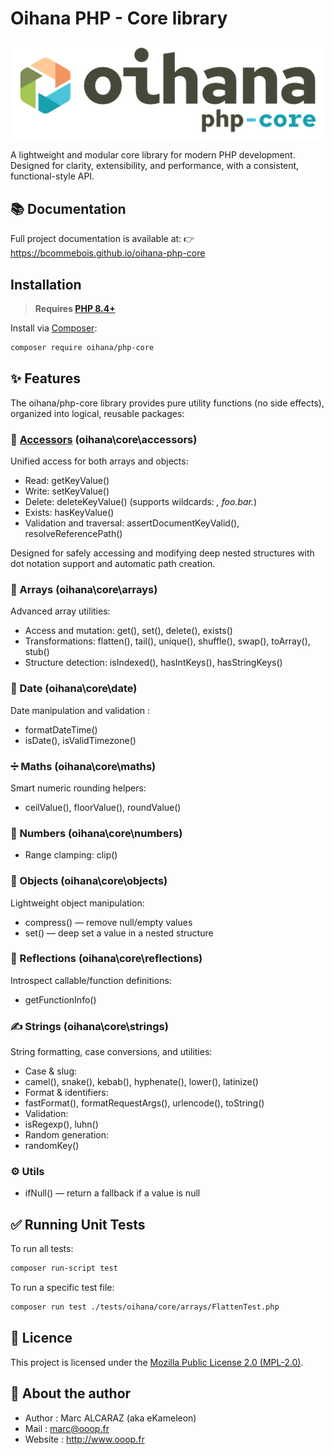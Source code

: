 # Oihana PHP - Core library

![Oihana Php Core](https://raw.githubusercontent.com/BcommeBois/oihana-php-core/main/.phpdoc/template/assets/images/oihana-php-core-logo-inline-512x160.png)

A lightweight and modular core library for modern PHP development.
Designed for clarity, extensibility, and performance, with a consistent, functional-style API.

## 📚 Documentation

Full project documentation is available at:
👉 https://bcommebois.github.io/oihana-php-core

## Installation
> **Requires [PHP 8.4+](https://php.net/releases/)**

Install via [Composer](https://getcomposer.org):

```bash
composer require oihana/php-core
```

## ✨ Features

The oihana/php-core library provides pure utility functions (no side effects), organized into logical, reusable packages:

### 🧾 [Accessors](https://github.com/BcommeBois/oihana-php-core/wiki/oihana%E2%80%90core%E2%80%90accessors) (oihana\core\accessors)

Unified access for both arrays and objects:
- Read: getKeyValue()
- Write: setKeyValue()
- Delete: deleteKeyValue() (supports wildcards: *, foo.bar.*)
- Exists: hasKeyValue()
- Validation and traversal: assertDocumentKeyValid(), resolveReferencePath()

Designed for safely accessing and modifying deep nested structures with dot notation support and automatic path creation.

### 🔢 Arrays (oihana\core\arrays)

Advanced array utilities:
- Access and mutation: get(), set(), delete(), exists()
- Transformations: flatten(), tail(), unique(), shuffle(), swap(), toArray(), stub()
- Structure detection: isIndexed(), hasIntKeys(), hasStringKeys()

### 📅 Date (oihana\core\date)

Date manipulation and validation :
- formatDateTime()
- isDate(), isValidTimezone()

### ➗ Maths (oihana\core\maths)
Smart numeric rounding helpers:
- ceilValue(), floorValue(), roundValue()

### 🔢 Numbers (oihana\core\numbers)
- Range clamping: clip()

### 🧱 Objects (oihana\core\objects)
Lightweight object manipulation:
- compress() — remove null/empty values
- set() — deep set a value in a nested structure

### 🧠 Reflections (oihana\core\reflections)
Introspect callable/function definitions:
- getFunctionInfo()

### ✍️ Strings (oihana\core\strings)
String formatting, case conversions, and utilities:
- Case & slug:
- camel(), snake(), kebab(), hyphenate(), lower(), latinize()
- Format & identifiers:
- fastFormat(), formatRequestArgs(), urlencode(), toString()
- Validation:
- isRegexp(), luhn()
- Random generation:
- randomKey()

### ⚙️ Utils
- ifNull() — return a fallback if a value is null

## ✅ Running Unit Tests

To run all tests:
```bash
composer run-script test
```

To run a specific test file:
```bash
composer run test ./tests/oihana/core/arrays/FlattenTest.php
```

## 🧾 Licence
This project is licensed under the [Mozilla Public License 2.0 (MPL-2.0)](https://www.mozilla.org/en-US/MPL/2.0/).

## 👤 About the author
 * Author : Marc ALCARAZ (aka eKameleon)
 * Mail : marc@ooop.fr
 * Website : http://www.ooop.fr
